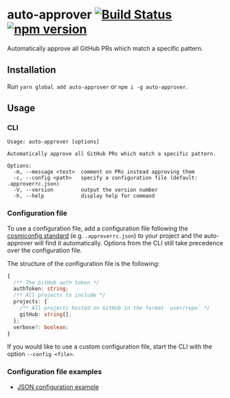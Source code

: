 # auto-approver [![Build Status](https://github.com/ffflorian/auto-approver/workflows/Build/badge.svg)](https://github.com/ffflorian/auto-approver/actions/) [![npm version](https://img.shields.io/npm/v/auto-approver.svg?style=flat)](https://www.npmjs.com/package/auto-approver)

Automatically approve all GitHub PRs which match a specific pattern.

## Installation

Run `yarn global add auto-approver` or `npm i -g auto-approver`.

## Usage

### CLI

```
Usage: auto-approver [options]

Automatically approve all GitHub PRs which match a specific pattern.

Options:
  -m, --message <text>  comment on PRs instead approving them
  -c, --config <path>   specify a configuration file (default: .approverrc.json)
  -V, --version         output the version number
  -h, --help            display help for command
```

### Configuration file

To use a configuration file, add a configuration file following the [cosmiconfig standard](https://github.com/davidtheclark/cosmiconfig#cosmiconfig) (e.g. `.approverrc.json`) to your project and the auto-approver will find it automatically. Options from the CLI still take precedence over the configuration file.

The structure of the configuration file is the following:

```ts
{
  /** The GitHub auth token */
  authToken: string;
  /** All projects to include */
  projects: {
    /** All projects hosted on GitHub in the format `user/repo` */
    gitHub: string[];
  };
  verbose?: boolean;
}
```

If you would like to use a custom configuration file, start the CLI with the option `--config <file>`.

### Configuration file examples

- [JSON configuration example](./.approverrc.example.json)
